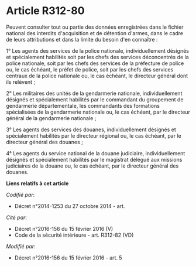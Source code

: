 # Article R312-80

Peuvent consulter tout ou partie des données enregistrées dans le fichier national des interdits d'acquisition et de
détention d'armes, dans le cadre de leurs attributions et dans la limite du besoin d'en connaître :

1° Les agents des services de la police nationale, individuellement désignés et spécialement habilités soit par les chefs des
services déconcentrés de la police nationale, soit par les chefs des services de la préfecture de police ou, le cas échéant,
le préfet de police, soit par les chefs des services centraux de la police nationale ou, le cas échéant, le directeur général
dont ils relèvent ;

2° Les militaires des unités de la gendarmerie nationale, individuellement désignés et spécialement habilités par le
commandant du groupement de gendarmerie départementale, les commandants des formations spécialisées de la gendarmerie
nationale ou, le cas échéant, par le directeur général de la gendarmerie nationale ;

3° Les agents des services des douanes, individuellement désignés et spécialement habilités par le directeur régional ou, le
cas échéant, par le directeur général des douanes ;

4° Les agents du service national de la douane judiciaire, individuellement désignés et spécialement habilités par le
magistrat délégué aux missions judiciaires de la douane ou, le cas échéant, par le directeur général des douanes.

**Liens relatifs à cet article**

_Codifié par_:

  - Décret n°2014-1253 du 27 octobre 2014 - art.

_Cité par_:

  - Décret n°2016-156 du 15 février 2016 (V)
  - Code de la sécurité intérieure - art. R312-82 (VD)

_Modifié par_:

  - Décret n°2016-156 du 15 février 2016 - art. 5
